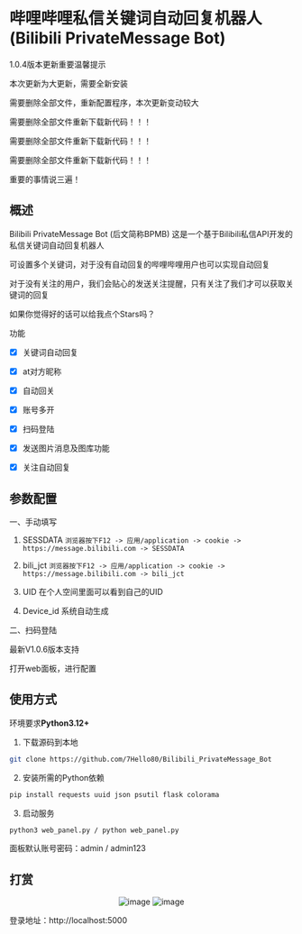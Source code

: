 # 哔哩哔哩私信关键词自动回复机器人 (Bilibili PrivateMessage Bot)

1.0.4版本更新重要温馨提示

本次更新为大更新，需要全新安装

需要删除全部文件，重新配置程序，本次更新变动较大

需要删除全部文件重新下载新代码！！！

需要删除全部文件重新下载新代码！！！

需要删除全部文件重新下载新代码！！！

重要的事情说三遍！

## 概述

Bilibili PrivateMessage Bot (后文简称BPMB) 这是一个基于Bilibili私信API开发的私信关键词自动回复机器人

可设置多个关键词，对于没有自动回复的哔哩哔哩用户也可以实现自动回复

对于没有关注的用户，我们会贴心的发送关注提醒，只有关注了我们才可以获取关键词的回复

如果你觉得好的话可以给我点个Stars吗？

功能

- [x] 关键词自动回复

- [x] at对方昵称

- [x] 自动回关

- [x] 账号多开

- [x] 扫码登陆

- [x] 发送图片消息及图库功能

- [x] 关注自动回复

## 参数配置

一、手动填写

1. SESSDATA
`浏览器按下F12 -> 应用/application -> cookie -> https://message.bilibili.com -> SESSDATA`

2. bili_jct
`浏览器按下F12 -> 应用/application -> cookie -> https://message.bilibili.com -> bili_jct`

3. UID
在个人空间里面可以看到自己的UID

4. Device_id 系统自动生成

二、扫码登陆

最新V1.0.6版本支持

打开web面板，进行配置

## 使用方式

环境要求**Python3.12+**

1. 下载源码到本地
```bash
git clone https://github.com/7Hello80/Bilibili_PrivateMessage_Bot
```

2. 安装所需的Python依赖
```bash
pip install requests uuid json psutil flask colorama
```

3. 启动服务
```bash
python3 web_panel.py / python web_panel.py
```

面板默认账号密码：admin / admin123

## 打赏

<div align="center">
  <img alt="image" src="https://app.bzks.qzz.io/src/png/alipay-BJaNLw5H.png" />
<img alt="image" src="https://app.bzks.qzz.io/src/png/vx-D_zisWkG.png" />
</div>

登录地址：http://localhost:5000